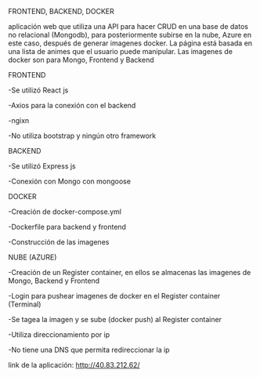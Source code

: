 FRONTEND, BACKEND, DOCKER

aplicación web que utiliza una API para hacer CRUD en una base de datos no relacional (Mongodb), para posteriormente subirse en la nube, Azure en este caso, después de generar imagenes docker. La página está basada en una lista de animes que el usuario puede manipular.
Las imagenes de docker son para Mongo, Frontend y Backend

FRONTEND

-Se utilizó React js

-Axios para la conexión con el backend

-ngixn

-No utiliza bootstrap y ningún otro framework


BACKEND

-Se utilizó Express js

-Conexión con Mongo con mongoose

DOCKER

-Creación de docker-compose.yml

-Dockerfile para backend y frontend

-Construcción de las imagenes

NUBE (AZURE)

-Creación de un Register container, en ellos se almacenas las imagenes de Mongo, Backend y Frontend

-Login para pushear imagenes de docker en el Register container (Terminal)

-Se tagea la imagen y se sube (docker push) al Register container

-Utiliza direccionamiento por ip

-No tiene una DNS que permita redireccionar la ip

link de la aplicación: http://40.83.212.62/


